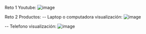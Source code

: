 Reto 1 Youtube: 
![image](https://github.com/user-attachments/assets/7143036e-4ad9-48f0-8b10-b670a0167763)

Reto 2 Productos:
-- Laptop o computadora visualización: 
![image](https://github.com/user-attachments/assets/fee8c371-1999-43e4-8b5a-81659a1df7eb)

-- Telefono visualización: 
![image](https://github.com/user-attachments/assets/1eb39847-f5c8-4d82-9057-d58f120b8249)

